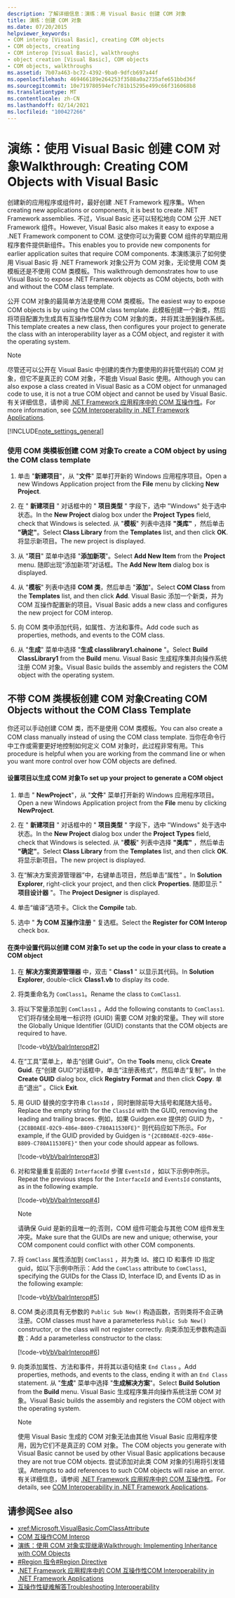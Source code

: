 ```yaml
---
description: 了解详细信息：演练：用 Visual Basic 创建 COM 对象
title: 演练：创建 COM 对象
ms.date: 07/20/2015
helpviewer_keywords:
- COM interop [Visual Basic], creating COM objects
- COM objects, creating
- COM interop [Visual Basic], walkthroughs
- object creation [Visual Basic], COM objects
- COM objects, walkthroughs
ms.assetid: 7b07a463-bc72-4392-9ba0-9dfcb697a44f
ms.openlocfilehash: 469466189e264253f3588a0a2735afe651bbd36f
ms.sourcegitcommit: 10e719780594efc781b15295e499c66f316068b8
ms.translationtype: MT
ms.contentlocale: zh-CN
ms.lasthandoff: 02/14/2021
ms.locfileid: "100427266"
---
```

# <a name="walkthrough-creating-com-objects-with-visual-basic"></a><span data-ttu-id="b93e2-103">演练：使用 Visual Basic 创建 COM 对象</span><span class="sxs-lookup"><span data-stu-id="b93e2-103">Walkthrough: Creating COM Objects with Visual Basic</span></span>

<span data-ttu-id="b93e2-104">创建新的应用程序或组件时，最好创建 .NET Framework 程序集。</span><span class="sxs-lookup"><span data-stu-id="b93e2-104">When creating new applications or components, it is best to create .NET Framework assemblies.</span></span> <span data-ttu-id="b93e2-105">不过，Visual Basic 还可以轻松地向 COM 公开 .NET Framework 组件。</span><span class="sxs-lookup"><span data-stu-id="b93e2-105">However, Visual Basic also makes it easy to expose a .NET Framework component to COM.</span></span> <span data-ttu-id="b93e2-106">这使你可以为需要 COM 组件的早期应用程序套件提供新组件。</span><span class="sxs-lookup"><span data-stu-id="b93e2-106">This enables you to provide new components for earlier application suites that require COM components.</span></span> <span data-ttu-id="b93e2-107">本演练演示了如何使用 Visual Basic 将 .NET Framework 对象公开为 COM 对象，无论使用 COM 类模板还是不使用 COM 类模板。</span><span class="sxs-lookup"><span data-stu-id="b93e2-107">This walkthrough demonstrates how to use Visual Basic to expose .NET Framework objects as COM objects, both with and without the COM class template.</span></span>  
  
 <span data-ttu-id="b93e2-108">公开 COM 对象的最简单方法是使用 COM 类模板。</span><span class="sxs-lookup"><span data-stu-id="b93e2-108">The easiest way to expose COM objects is by using the COM class template.</span></span> <span data-ttu-id="b93e2-109">此模板创建一个新类，然后将项目配置为生成具有互操作性层作为 COM 对象的类，并将其注册到操作系统。</span><span class="sxs-lookup"><span data-stu-id="b93e2-109">This template creates a new class, then configures your project to generate the class with an interoperability layer as a COM object, and register it with the operating system.</span></span>  
  
> [!NOTE]
> <span data-ttu-id="b93e2-110">尽管还可以公开在 Visual Basic 中创建的类作为要使用的非托管代码的 COM 对象，但它不是真正的 COM 对象，不能由 Visual Basic 使用。</span><span class="sxs-lookup"><span data-stu-id="b93e2-110">Although you can also expose a class created in Visual Basic as a COM object for unmanaged code to use, it is not a true COM object and cannot be used by Visual Basic.</span></span> <span data-ttu-id="b93e2-111">有关详细信息，请参阅 [.NET Framework 应用程序中的 COM 互操作性](com-interoperability-in-net-framework-applications.md)。</span><span class="sxs-lookup"><span data-stu-id="b93e2-111">For more information, see [COM Interoperability in .NET Framework Applications](com-interoperability-in-net-framework-applications.md).</span></span>  
  
[!INCLUDE[note_settings_general](~/includes/note-settings-general-md.md)]  
  
### <a name="to-create-a-com-object-by-using-the-com-class-template"></a><span data-ttu-id="b93e2-112">使用 COM 类模板创建 COM 对象</span><span class="sxs-lookup"><span data-stu-id="b93e2-112">To create a COM object by using the COM class template</span></span>  
  
1. <span data-ttu-id="b93e2-113">单击 "**新建项目**"，从 "**文件**" 菜单打开新的 Windows 应用程序项目。</span><span class="sxs-lookup"><span data-stu-id="b93e2-113">Open a new Windows Application project from the **File** menu by clicking **New Project**.</span></span>  
  
2. <span data-ttu-id="b93e2-114">在 " **新建项目** " 对话框中的 " **项目类型** " 字段下，选中 "Windows" 处于选中状态。</span><span class="sxs-lookup"><span data-stu-id="b93e2-114">In the **New Project** dialog box under the **Project Types** field, check that Windows is selected.</span></span> <span data-ttu-id="b93e2-115">从 "**模板**" 列表中选择 **"类库"** ，然后单击 **"确定"**。</span><span class="sxs-lookup"><span data-stu-id="b93e2-115">Select **Class Library** from the **Templates** list, and then click **OK**.</span></span> <span data-ttu-id="b93e2-116">将显示新项目。</span><span class="sxs-lookup"><span data-stu-id="b93e2-116">The new project is displayed.</span></span>  
  
3. <span data-ttu-id="b93e2-117">从 "**项目**" 菜单中选择 "**添加新项**"。</span><span class="sxs-lookup"><span data-stu-id="b93e2-117">Select **Add New Item** from the **Project** menu.</span></span> <span data-ttu-id="b93e2-118">随即出现“添加新项”对话框。</span><span class="sxs-lookup"><span data-stu-id="b93e2-118">The **Add New Item** dialog box is displayed.</span></span>  
  
4. <span data-ttu-id="b93e2-119">从 "**模板**" 列表中选择 **COM 类**，然后单击 "**添加**"。</span><span class="sxs-lookup"><span data-stu-id="b93e2-119">Select **COM Class** from the **Templates** list, and then click **Add**.</span></span> <span data-ttu-id="b93e2-120">Visual Basic 添加一个新类，并为 COM 互操作配置新的项目。</span><span class="sxs-lookup"><span data-stu-id="b93e2-120">Visual Basic adds a new class and configures the new project for COM interop.</span></span>  
  
5. <span data-ttu-id="b93e2-121">向 COM 类中添加代码，如属性、方法和事件。</span><span class="sxs-lookup"><span data-stu-id="b93e2-121">Add code such as properties, methods, and events to the COM class.</span></span>  
  
6. <span data-ttu-id="b93e2-122">从 "**生成**" 菜单中选择 "**生成 classlibrary1.chainone** "。</span><span class="sxs-lookup"><span data-stu-id="b93e2-122">Select **Build ClassLibrary1** from the **Build** menu.</span></span> <span data-ttu-id="b93e2-123">Visual Basic 生成程序集并向操作系统注册 COM 对象。</span><span class="sxs-lookup"><span data-stu-id="b93e2-123">Visual Basic builds the assembly and registers the COM object with the operating system.</span></span>  
  
## <a name="creating-com-objects-without-the-com-class-template"></a><span data-ttu-id="b93e2-124">不带 COM 类模板创建 COM 对象</span><span class="sxs-lookup"><span data-stu-id="b93e2-124">Creating COM Objects without the COM Class Template</span></span>  

 <span data-ttu-id="b93e2-125">你还可以手动创建 COM 类，而不是使用 COM 类模板。</span><span class="sxs-lookup"><span data-stu-id="b93e2-125">You can also create a COM class manually instead of using the COM class template.</span></span> <span data-ttu-id="b93e2-126">当你在命令行中工作或需要更好地控制如何定义 COM 对象时，此过程非常有用。</span><span class="sxs-lookup"><span data-stu-id="b93e2-126">This procedure is helpful when you are working from the command line or when you want more control over how COM objects are defined.</span></span>  
  
#### <a name="to-set-up-your-project-to-generate-a-com-object"></a><span data-ttu-id="b93e2-127">设置项目以生成 COM 对象</span><span class="sxs-lookup"><span data-stu-id="b93e2-127">To set up your project to generate a COM object</span></span>  
  
1. <span data-ttu-id="b93e2-128">单击 " **NewProject**"，从 "**文件**" 菜单打开新的 Windows 应用程序项目。</span><span class="sxs-lookup"><span data-stu-id="b93e2-128">Open a new Windows Application project from the **File** menu by clicking **NewProject**.</span></span>  
  
2. <span data-ttu-id="b93e2-129">在 " **新建项目** " 对话框中的 " **项目类型** " 字段下，选中 "Windows" 处于选中状态。</span><span class="sxs-lookup"><span data-stu-id="b93e2-129">In the **New Project** dialog box under the **Project Types** field, check that Windows is selected.</span></span> <span data-ttu-id="b93e2-130">从 "**模板**" 列表中选择 **"类库"** ，然后单击 **"确定"**。</span><span class="sxs-lookup"><span data-stu-id="b93e2-130">Select **Class Library** from the **Templates** list, and then click **OK**.</span></span> <span data-ttu-id="b93e2-131">将显示新项目。</span><span class="sxs-lookup"><span data-stu-id="b93e2-131">The new project is displayed.</span></span>  
  
3. <span data-ttu-id="b93e2-132">在“解决方案资源管理器”中，右键单击项目，然后单击“属性” 。</span><span class="sxs-lookup"><span data-stu-id="b93e2-132">In **Solution Explorer**, right-click your project, and then click **Properties**.</span></span> <span data-ttu-id="b93e2-133">随即显示 " **项目设计器** "。</span><span class="sxs-lookup"><span data-stu-id="b93e2-133">The **Project Designer** is displayed.</span></span>  
  
4. <span data-ttu-id="b93e2-134">单击“编译”选项卡。</span><span class="sxs-lookup"><span data-stu-id="b93e2-134">Click the **Compile** tab.</span></span>  
  
5. <span data-ttu-id="b93e2-135">选中 " **为 COM 互操作注册** " 复选框。</span><span class="sxs-lookup"><span data-stu-id="b93e2-135">Select the **Register for COM Interop** check box.</span></span>  
  
#### <a name="to-set-up-the-code-in-your-class-to-create-a-com-object"></a><span data-ttu-id="b93e2-136">在类中设置代码以创建 COM 对象</span><span class="sxs-lookup"><span data-stu-id="b93e2-136">To set up the code in your class to create a COM object</span></span>  
  
1. <span data-ttu-id="b93e2-137">在 **解决方案资源管理器** 中，双击 " **Class1** " 以显示其代码。</span><span class="sxs-lookup"><span data-stu-id="b93e2-137">In **Solution Explorer**, double-click **Class1.vb** to display its code.</span></span>  
  
2. <span data-ttu-id="b93e2-138">将类重命名为 `ComClass1`。</span><span class="sxs-lookup"><span data-stu-id="b93e2-138">Rename the class to `ComClass1`.</span></span>  
  
3. <span data-ttu-id="b93e2-139">将以下常量添加到 `ComClass1` 。</span><span class="sxs-lookup"><span data-stu-id="b93e2-139">Add the following constants to `ComClass1`.</span></span> <span data-ttu-id="b93e2-140">它们将存储全局唯一标识符 (GUID) 需要 COM 对象的常量。</span><span class="sxs-lookup"><span data-stu-id="b93e2-140">They will store the Globally Unique Identifier (GUID) constants that the COM objects are required to have.</span></span>  
  
     [!code-vb[VbVbalrInterop#2](~/samples/snippets/visualbasic/VS_Snippets_VBCSharp/VbVbalrInterop/VB/Class1.vb#2)]  
  
4. <span data-ttu-id="b93e2-141">在“工具”菜单上，单击“创建 Guid”。</span><span class="sxs-lookup"><span data-stu-id="b93e2-141">On the **Tools** menu, click **Create Guid**.</span></span> <span data-ttu-id="b93e2-142">在“创建 GUID”对话框中，单击“注册表格式”，然后单击“复制”。</span><span class="sxs-lookup"><span data-stu-id="b93e2-142">In the **Create GUID** dialog box, click **Registry Format** and then click **Copy**.</span></span> <span data-ttu-id="b93e2-143">单击“退出”  。</span><span class="sxs-lookup"><span data-stu-id="b93e2-143">Click **Exit**.</span></span>  
  
5. <span data-ttu-id="b93e2-144">用 GUID 替换的空字符串 `ClassId` ，同时删除前导大括号和尾随大括号。</span><span class="sxs-lookup"><span data-stu-id="b93e2-144">Replace the empty string for the `ClassId` with the GUID, removing the leading and trailing braces.</span></span> <span data-ttu-id="b93e2-145">例如，如果 Guidgen.exe 提供的 GUID 为， `"{2C8B0AEE-02C9-486e-B809-C780A11530FE}"` 则代码应如下所示。</span><span class="sxs-lookup"><span data-stu-id="b93e2-145">For example, if the GUID provided by Guidgen is `"{2C8B0AEE-02C9-486e-B809-C780A11530FE}"` then your code should appear as follows.</span></span>  
  
     [!code-vb[VbVbalrInterop#3](~/samples/snippets/visualbasic/VS_Snippets_VBCSharp/VbVbalrInterop/VB/Class1.vb#3)]  
  
6. <span data-ttu-id="b93e2-146">对和常量重复前面的 `InterfaceId` 步骤 `EventsId` ，如以下示例中所示。</span><span class="sxs-lookup"><span data-stu-id="b93e2-146">Repeat the previous steps for the `InterfaceId` and `EventsId` constants, as in the following example.</span></span>  
  
     [!code-vb[VbVbalrInterop#4](~/samples/snippets/visualbasic/VS_Snippets_VBCSharp/VbVbalrInterop/VB/Class1.vb#4)]  
  
    > [!NOTE]
    > <span data-ttu-id="b93e2-147">请确保 Guid 是新的且唯一的;否则，COM 组件可能会与其他 COM 组件发生冲突。</span><span class="sxs-lookup"><span data-stu-id="b93e2-147">Make sure that the GUIDs are new and unique; otherwise, your COM component could conflict with other COM components.</span></span>  
  
7. <span data-ttu-id="b93e2-148">将 `ComClass` 属性添加到 `ComClass1` ，并为类 Id、接口 ID 和事件 ID 指定 guid，如以下示例中所示：</span><span class="sxs-lookup"><span data-stu-id="b93e2-148">Add the `ComClass` attribute to `ComClass1`, specifying the GUIDs for the Class ID, Interface ID, and Events ID as in the following example:</span></span>  
  
     [!code-vb[VbVbalrInterop#5](~/samples/snippets/visualbasic/VS_Snippets_VBCSharp/VbVbalrInterop/VB/Class1.vb#5)]  
  
8. <span data-ttu-id="b93e2-149">COM 类必须具有无参数的 `Public Sub New()` 构造函数，否则类将不会正确注册。</span><span class="sxs-lookup"><span data-stu-id="b93e2-149">COM classes must have a parameterless `Public Sub New()` constructor, or the class will not register correctly.</span></span> <span data-ttu-id="b93e2-150">向类添加无参数构造函数：</span><span class="sxs-lookup"><span data-stu-id="b93e2-150">Add a parameterless constructor to the class:</span></span>  
  
     [!code-vb[VbVbalrInterop#6](~/samples/snippets/visualbasic/VS_Snippets_VBCSharp/VbVbalrInterop/VB/Class1.vb#6)]  
  
9. <span data-ttu-id="b93e2-151">向类添加属性、方法和事件，并将其以语句结束 `End Class` 。</span><span class="sxs-lookup"><span data-stu-id="b93e2-151">Add properties, methods, and events to the class, ending it with an `End Class` statement.</span></span> <span data-ttu-id="b93e2-152">从 "**生成**" 菜单中选择 "**生成解决方案**"。</span><span class="sxs-lookup"><span data-stu-id="b93e2-152">Select **Build Solution** from the **Build** menu.</span></span> <span data-ttu-id="b93e2-153">Visual Basic 生成程序集并向操作系统注册 COM 对象。</span><span class="sxs-lookup"><span data-stu-id="b93e2-153">Visual Basic builds the assembly and registers the COM object with the operating system.</span></span>  
  
    > [!NOTE]
    > <span data-ttu-id="b93e2-154">使用 Visual Basic 生成的 COM 对象无法由其他 Visual Basic 应用程序使用，因为它们不是真正的 COM 对象。</span><span class="sxs-lookup"><span data-stu-id="b93e2-154">The COM objects you generate with Visual Basic cannot be used by other Visual Basic applications because they are not true COM objects.</span></span> <span data-ttu-id="b93e2-155">尝试添加对此类 COM 对象的引用将引发错误。</span><span class="sxs-lookup"><span data-stu-id="b93e2-155">Attempts to add references to such COM objects will raise an error.</span></span> <span data-ttu-id="b93e2-156">有关详细信息，请参阅 [.NET Framework 应用程序中的 COM 互操作性](com-interoperability-in-net-framework-applications.md)。</span><span class="sxs-lookup"><span data-stu-id="b93e2-156">For details, see [COM Interoperability in .NET Framework Applications](com-interoperability-in-net-framework-applications.md).</span></span>  
  
## <a name="see-also"></a><span data-ttu-id="b93e2-157">请参阅</span><span class="sxs-lookup"><span data-stu-id="b93e2-157">See also</span></span>

- <xref:Microsoft.VisualBasic.ComClassAttribute>
- [<span data-ttu-id="b93e2-158">COM 互操作</span><span class="sxs-lookup"><span data-stu-id="b93e2-158">COM Interop</span></span>](index.md)
- [<span data-ttu-id="b93e2-159">演练：使用 COM 对象实现继承</span><span class="sxs-lookup"><span data-stu-id="b93e2-159">Walkthrough: Implementing Inheritance with COM Objects</span></span>](walkthrough-implementing-inheritance-with-com-objects.md)
- [<span data-ttu-id="b93e2-160">#Region 指令</span><span class="sxs-lookup"><span data-stu-id="b93e2-160">#Region Directive</span></span>](../../language-reference/directives/region-directive.md)
- [<span data-ttu-id="b93e2-161">.NET Framework 应用程序中的 COM 互操作性</span><span class="sxs-lookup"><span data-stu-id="b93e2-161">COM Interoperability in .NET Framework Applications</span></span>](com-interoperability-in-net-framework-applications.md)
- [<span data-ttu-id="b93e2-162">互操作性疑难解答</span><span class="sxs-lookup"><span data-stu-id="b93e2-162">Troubleshooting Interoperability</span></span>](troubleshooting-interoperability.md)
